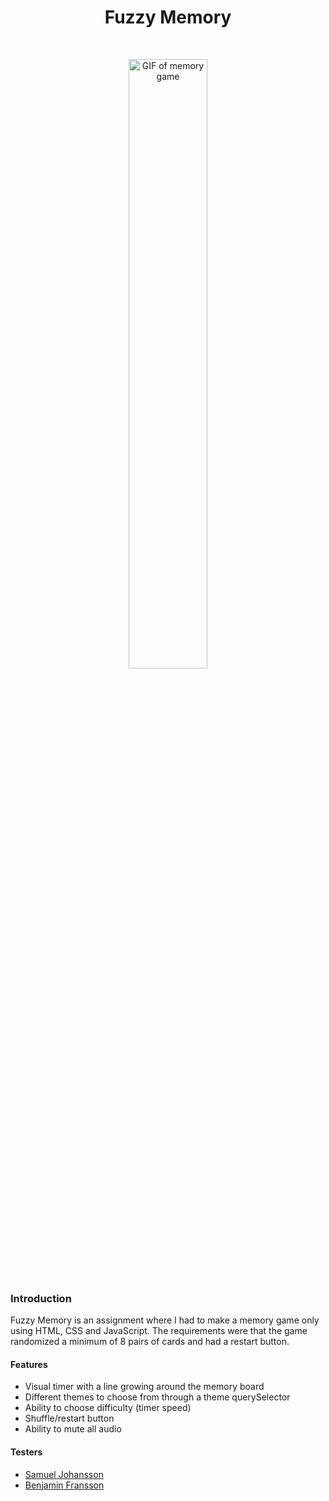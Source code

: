 <h1 align="center">Fuzzy Memory</h1> <br>
<p align="center">
    <img alt="GIF of memory game" title="Fuzzy Memory" src="https://media.giphy.com/media/2ywgbqJMF7jI1dTyVR/giphy.gif" width="50%">
</p>

### Introduction
Fuzzy Memory is an assignment where I had to make a memory game only using HTML, CSS and JavaScript. The requirements were that the game randomized a minimum of 8 pairs of cards and had a restart button.

#### Features
- Visual timer with a line growing around the memory board
- Different themes to choose from through a theme querySelector
- Ability to choose difficulty (timer speed)
- Shuffle/restart button
- Ability to mute all audio


#### Testers
- [Samuel Johansson](https://github.com/WebSamuel90)
- [Benjamin Fransson](https://github.com/erhuz)
